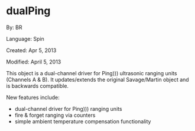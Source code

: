 # dualPing

By: BR

Language: Spin

Created: Apr 5, 2013

Modified: April 5, 2013

This object is a dual-channel driver for Ping))) ultrasonic ranging units (Channels A & B). It updates/extends the original Savage/Martin object and is backwards compatible.

New features include: 

*   dual-channel driver for Ping))) ranging units 
*   fire & forget ranging via counters
*   simple ambient temperature compensation functionality 
